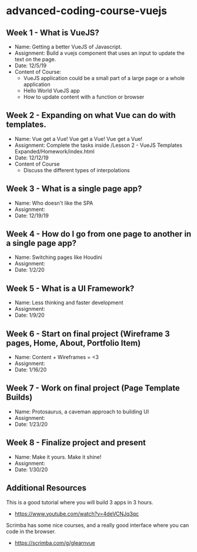 # advanced-coding-course-vuejs

## Week 1 - What is VueJS?
- Name: Getting a better VueJS of Javascript.
- Assignment: Build a vuejs component that uses an input to update the text on the page.
- Date: 12/5/19
- Content of Course:
	- VueJS application could be a small part of a large page or a whole application
	- Hello World VueJS app
	- How to update content with a function or browser

## Week 2 - Expanding on what Vue can do with templates.
- Name: Vue get a Vue! Vue get a Vue! Vue get a Vue!
- Assignment: Complete the tasks inside /Lesson 2 - VueJS Templates Expanded/Homework/index.html
- Date: 12/12/19
- Content of Course
	- Discuss the different types of interpolations

## Week 3 - What is a single page app?
- Name: Who doesn't like the SPA
- Assignment:
- Date: 12/19/19

## Week 4 - How do I go from one page to another in a single page app?
- Name: Switching pages like Houdini
- Assignment:
- Date: 1/2/20

## Week 5 - What is a UI Framework?
- Name: Less thinking and faster development
- Assignment:
- Date: 1/9/20

## Week 6 - Start on final project (Wireframe 3 pages, Home, About, Portfolio Item)
- Name: Content + Wireframes = <3
- Assignment: 
- Date: 1/16/20

## Week 7 - Work on final project (Page Template Builds)
- Name: Protosaurus, a caveman approach to building UI
- Assignment:
- Date: 1/23/20

## Week 8 - Finalize project and present
- Name: Make it yours. Make it shine!
- Assignment:
- Date: 1/30/20


## Additional Resources
This is a good tutorial where you will build 3 apps in 3 hours.
- https://www.youtube.com/watch?v=4deVCNJq3qc

Scrimba has some nice courses, and a really good interface where you can code in the browser.
- https://scrimba.com/g/glearnvue

